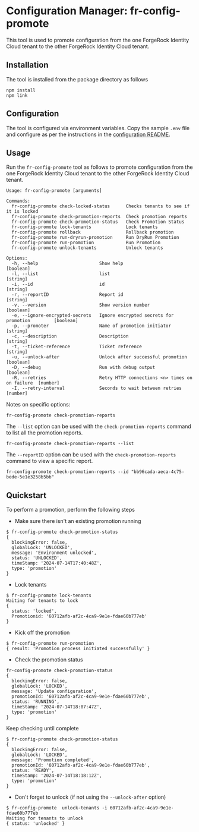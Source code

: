 # Configuration Manager: fr-config-promote

This tool is used to promote configuration from the one ForgeRock Identity Cloud tenant to the other ForgeRock Identity Cloud tenant.

## Installation

The tool is installed from the package directory as follows

```
npm install
npm link
```

## Configuration

The tool is configured via environment variables. Copy the sample `.env` file and configure as per the instructions in the [configuration README](../docs/environment.md).

## Usage

Run the `fr-config-promote` tool as follows to promote configuration from the one ForgeRock Identity Cloud tenant to the other ForgeRock Identity Cloud tenant.

```
Usage: fr-config-promote [arguments]

Commands:
  fr-config-promote check-locked-status      Checks tenants to see if it is locked
  fr-config-promote check-promotion-reports  Check promotion reports
  fr-config-promote check-promotion-status   Check Promotion Status
  fr-config-promote lock-tenants             Lock tenants
  fr-config-promote rollback                 Rollback promotion
  fr-config-promote run-dryrun-promotion     Run DryRun Promotion
  fr-config-promote run-promotion            Run Promotion
  fr-config-promote unlock-tenants           Unlock tenants

Options:
  -h, --help                       Show help                                      [boolean]
  -l, --list                       list                                            [string]
  -i, --id                         id                                              [string]
  -r, --reportID                   Report id                                       [string]
  -v, --version                    Show version number                            [boolean]
  -e, --ignore-encrypted-secrets   Ignore encrypted secrets for promotion         [boolean]
  -p, --promoter                   Name of promotion initiator                     [string]
  -c, --description                Description                                     [string]
  -t, --ticket-reference           Ticket reference                                [string]
  -u, --unlock-after               Unlock after successful promotion              [boolean]
  -D, --debug                      Run with debug output                          [boolean]
  -R, --retries                    Retry HTTP connections <n> times on on failure  [number]
  -I, --retry-interval             Seconds to wait between retries                 [number]
```

Notes on specific options:

`fr-config-promote check-promotion-reports`

The `--list` option can be used with the `check-promotion-reports` command to list all the promotion reports.

```
fr-config-promote check-promotion-reports --list
```

The `--reportID` option can be used with the `check-promotion-reports` command to view a specific report.

```
fr-config-promote check-promotion-reports --id "bb96cada-aeca-4c75-bede-5e1e3258b5bb"
```

## Quickstart

To perform a promotion, perform the following steps

- Make sure there isn't an existing promotion running

```
$ fr-config-promote check-promotion-status
{
  blockingError: false,
  globalLock: 'UNLOCKED',
  message: 'Environment unlocked',
  status: 'UNLOCKED',
  timeStamp: '2024-07-14T17:40:48Z',
  type: 'promotion'
}
```

- Lock tenants

```
$ fr-config-promote lock-tenants
Waiting for tenants to lock
{
  status: 'locked',
  Promotionid: '60712afb-af2c-4ca9-9e1e-fdae60b777eb'
}
```

- Kick off the promotion

```
$ fr-config-promote run-promotion
{ result: 'Promotion process initiated successfully' }
```

- Check the promotion status

```
fr-config-promote check-promotion-status
{
  blockingError: false,
  globalLock: 'LOCKED',
  message: 'Update configuration',
  promotionId: '60712afb-af2c-4ca9-9e1e-fdae60b777eb',
  status: 'RUNNING',
  timeStamp: '2024-07-14T18:07:47Z',
  type: 'promotion'
}
```

Keep checking until complete

```
$ fr-config-promote check-promotion-status
{
  blockingError: false,
  globalLock: 'LOCKED',
  message: 'Promotion completed',
  promotionId: '60712afb-af2c-4ca9-9e1e-fdae60b777eb',
  status: 'READY',
  timeStamp: '2024-07-14T18:18:12Z',
  type: 'promotion'
}
```

- Don't forget to unlock (if not using the `--unlock-after` option)

```
$ fr-config-promote  unlock-tenants -i 60712afb-af2c-4ca9-9e1e-fdae60b777eb
Waiting for tenants to unlock
{ status: 'unlocked' }
```
